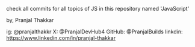 check all commits for all topics of JS in this repository named 'JavaScript'

by, Pranjal Thakkar

ig: @pranjalthakkr
X: @PranjalDevHub4
GitHub: @PranjalBuilds
linkdin: https://www.linkedin.com/in/pranjal-thakkar